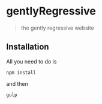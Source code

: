 # gentlyRegressive
> the gently regressive website


## Installation
All you need to do is

```
npm install
```

and then 

```
gulp
```
